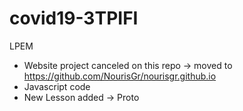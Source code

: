 # covid19-3TPIFI

LPEM

- Website project canceled on this repo -> moved to https://github.com/NourisGr/nourisgr.github.io
- Javascript code
- New Lesson added -> Proto 
